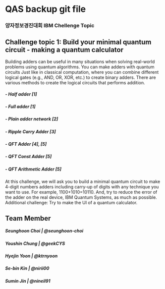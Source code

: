 # QAS backup git file

### 양자정보경진대회 IBM Chellenge Topic

## Challenge topic 1: Build your minimal quantum circuit - making a quantum calculator

Building adders can be useful in many situations when solving real-world problems 
using quantum algorithms. You can make adders with quantum circuits Just like in 
classical computation, where you can combine different logical gates (e.g., AND, OR, 
XOR, etc.) to create binary adders. There are various methods to create the logical 
circuits that performs addition. 

##### - Half adder [1] 
##### - Full adder [1]
##### - Plain adder network [2]
##### - Ripple Carry Adder [3] 
##### - QFT Adder [4], [5]
##### - QFT Const Adder [5]
##### - QFT Arithmetic Adder [5]

At this challenge, we will ask you to build a minimal quantum circuit to make 4-digit 
numbers adders including carry-up of digits with any technique you want to use. For 
example, 1100+1010=10110. And, try to reduce the error of the adder on the real 
device, IBM Quantum Systems, as much as possible. 
Additional challenge: Try to make the UI of a quantum calculator.


## Team Member
##### Seunghoon Choi | @seunghoon-choi
##### Youshin Chung | @geekCYS
##### Hyejin Yoon | @ktrnyoon
##### Se-bin Kin | @nirii00
##### Sumin Jin | @nineil91
